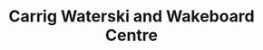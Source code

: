 ---
title: "Carrig Waterski and Wakeboard Centre"
address: "Caum Cross, Carrigadrohid, Macroom, Co. Cork"
tel: "+353 (0)86 859 4327"
county: "Cork"
category: "Water Skiing"
type: "Content"
lat: "51.90161895751953"
lng: "-8.877429008483887"
---
